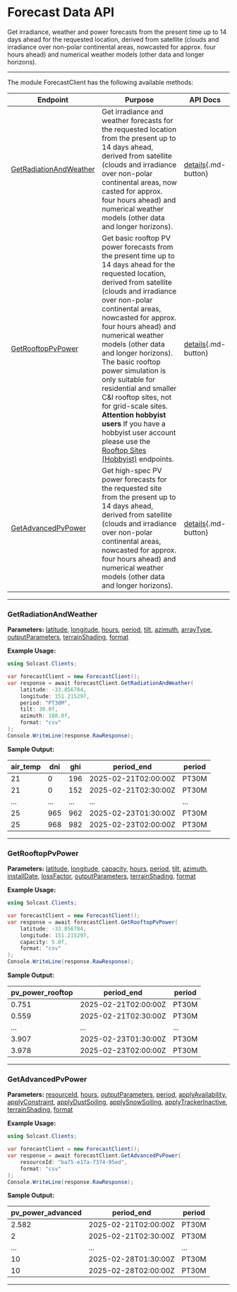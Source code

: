 # Forecast Data API

Get irradiance, weather and power forecasts from the present time up to 14 days ahead for the requested location, derived from satellite (clouds and irradiance over non-polar continental areas, nowcasted for approx. four hours ahead) and numerical weather models (other data and longer horizons).

---


The module ForecastClient has the following available methods:

| Endpoint                  | Purpose                                              | API Docs                                                                                                               |
|---------------------------|------------------------------------------------------|------------------------------------------------------------------------------------------------------------------------|
| [GetRadiationAndWeather](#getradiationandweather) | Get irradiance and weather forecasts for the requested location from the present up to 14 days ahead, derived from satellite (clouds and irradiance over non-polar continental areas, now casted for approx. four hours ahead) and numerical weather models (other data and longer horizons). | [details](https://docs.solcast.com.au/#4e0e8a96-7a12-4654-8407-6bbbb37478b1){.md-button} |
| [GetRooftopPvPower](#getrooftoppvpower) | Get basic rooftop PV power forecasts from the present time up to 14 days ahead for the requested location, derived from satellite (clouds and irradiance over non-polar continental areas, nowcasted for approx. four hours ahead) and numerical weather models (other data and longer horizons).          The basic rooftop power simulation is only suitable for residential and smaller C&I rooftop sites, not for grid-scale sites.          **Attention hobbyist users**          If you have a hobbyist user account please use the [Rooftop Sites (Hobbyist)](https://docs.solcast.com.au/#00577cf8-b43b-4349-b4b5-a5f063916f5a) endpoints. | [details](https://docs.solcast.com.au/#155071c9-3457-47ea-a689-88fa894b0f51){.md-button} |
| [GetAdvancedPvPower](#getadvancedpvpower) | Get high-spec PV power forecasts for the requested site from the present up to 14 days ahead, derived from satellite (clouds and irradiance over non-polar continental areas, nowcasted for approx. four hours ahead) and numerical weather models (other data and longer horizons). | [details](https://docs.solcast.com.au/#c68d40a1-930b-468a-afda-e2c50ae2f6b0){.md-button} |

---

### GetRadiationAndWeather
**Parameters:**
[latitude](https://docs.solcast.com.au/#4e0e8a96-7a12-4654-8407-6bbbb37478b1 "(double?): The latitude of the location you request data for. Must be a decimal number between -90 and 90. (Required)"), [longitude](https://docs.solcast.com.au/#4e0e8a96-7a12-4654-8407-6bbbb37478b1 "(double?): The longitude of the location you request data for. Must be a decimal number between -180 and 180. (Required)"), [hours](https://docs.solcast.com.au/#4e0e8a96-7a12-4654-8407-6bbbb37478b1 "(int?): The number of hours to return in the response. (Optional)"), [period](https://docs.solcast.com.au/#4e0e8a96-7a12-4654-8407-6bbbb37478b1 "(string): Length of the averaging period in ISO 8601 format. (Optional)"), [tilt](https://docs.solcast.com.au/#4e0e8a96-7a12-4654-8407-6bbbb37478b1 "(float?): The angle (degrees) that the PV system is tilted off the horizontal. A tilt of 0 means the system faces directly upwards, and 90 means the system is vertical and facing the horizon. If you don't specify tilt, we use a default tilt angle based on the latitude you specify in your request. Must be between 0 and 90. (Optional)"), [azimuth](https://docs.solcast.com.au/#4e0e8a96-7a12-4654-8407-6bbbb37478b1 "(float?): The azimuth is defined as the angle (degrees) from true north that the PV system is facing. An azimuth of 0 means the system is facing true north. Positive values are anticlockwise, so azimuth is -90 for an east-facing system and 135 for a southwest-facing system. If you don't specify an azimuth, we use a default value of 0 (north facing) in the southern hemisphere and 180 (south-facing) in the northern hemisphere. (Optional)"), [arrayType](https://docs.solcast.com.au/#4e0e8a96-7a12-4654-8407-6bbbb37478b1 "(string): The type of sun-tracking or geometry configuration of your site's modules. (Optional)"), [outputParameters](https://docs.solcast.com.au/#4e0e8a96-7a12-4654-8407-6bbbb37478b1 "(List<string>): The output parameters to include in the response. (Optional)"), [terrainShading](https://docs.solcast.com.au/#4e0e8a96-7a12-4654-8407-6bbbb37478b1 "(bool?): If true, irradiance parameters are modified based on the surrounding terrain from a 90m-horizontal-resolution digital elevation model. The direct component of irradiance is set to zero when the beam from the sun is blocked by the terrain. The diffuse component of irradiance is reduced throughout the day if the sky view at the location is significantly reduced by the surrounding terrain. Global irradiance incorporates both effects. (Optional)"), [format](https://docs.solcast.com.au/#4e0e8a96-7a12-4654-8407-6bbbb37478b1 "(string): Response format (Optional)")

**Example Usage:**
```csharp
using Solcast.Clients;

var forecastClient = new ForecastClient();
var response = await forecastClient.GetRadiationAndWeather(
    latitude: -33.856784,
    longitude: 151.215297,
    period: "PT30M",
    tilt: 30.0f,
    azimuth: 180.0f,
    format: "csv"
);
Console.WriteLine(response.RawResponse);

```
**Sample Output:**

| air_temp | dni | ghi | period_end | period |
| --- | --- | --- | --- | --- |
| 21 | 0 | 196 | 2025-02-21T02:00:00Z | PT30M |
| 21 | 0 | 152 | 2025-02-21T02:30:00Z | PT30M |
| ... | ... | ... | ... | ... |
| 25 | 965 | 962 | 2025-02-23T01:30:00Z | PT30M |
| 25 | 968 | 982 | 2025-02-23T02:00:00Z | PT30M |

---

### GetRooftopPvPower
**Parameters:**
[latitude](https://docs.solcast.com.au/#155071c9-3457-47ea-a689-88fa894b0f51 "(double?): The latitude of the location you request data for. Must be a decimal number between -90 and 90. (Required)"), [longitude](https://docs.solcast.com.au/#155071c9-3457-47ea-a689-88fa894b0f51 "(double?): The longitude of the location you request data for. Must be a decimal number between -180 and 180. (Required)"), [capacity](https://docs.solcast.com.au/#155071c9-3457-47ea-a689-88fa894b0f51 "(float?): The capacity of the inverter (AC) or the modules (DC), whichever is greater, in kilowatts (kW). (Required)"), [hours](https://docs.solcast.com.au/#155071c9-3457-47ea-a689-88fa894b0f51 "(int?): The number of hours to return in the response. (Optional)"), [period](https://docs.solcast.com.au/#155071c9-3457-47ea-a689-88fa894b0f51 "(string): Length of the averaging period in ISO 8601 format. (Optional)"), [tilt](https://docs.solcast.com.au/#155071c9-3457-47ea-a689-88fa894b0f51 "(float?): The angle (degrees) that the PV system is tilted off the horizontal. A tilt of 0 means the system faces directly upwards, and 90 means the system is vertical and facing the horizon. If you don't specify tilt, we use a default tilt angle based on the latitude you specify in your request. Must be between 0 and 90. (Optional)"), [azimuth](https://docs.solcast.com.au/#155071c9-3457-47ea-a689-88fa894b0f51 "(float?): The azimuth is defined as the angle (degrees) from true north that the PV system is facing. An azimuth of 0 means the system is facing true north. Positive values are anticlockwise, so azimuth is -90 for an east-facing system and 135 for a southwest-facing system. If you don't specify an azimuth, we use a default value of 0 (north facing) in the southern hemisphere and 180 (south-facing) in the northern hemisphere. (Optional)"), [installDate](https://docs.solcast.com.au/#155071c9-3457-47ea-a689-88fa894b0f51 "(string): The date (yyyy-MM-dd) of installation of the PV system. We use this to estimate your loss_factor based on the ageing of your system. If you provide us with a loss_factor directly, we will ignore this date. (Optional)"), [lossFactor](https://docs.solcast.com.au/#155071c9-3457-47ea-a689-88fa894b0f51 "(float?): Default is 0.90 A factor to reduce your output forecast from the full capacity based on characteristics of the PV array or inverter. This is effectively the non-temperature loss effects on the nameplate rating of the PV system, including inefficiency and soiling. For a 1kW PV system anything that reduces 1000W/m2 solar radiation from producing 1000W of power output (assuming temperature is 25C). Valid values are between 0 and 1 (i.e. 0.6 equals 60%). If you specify 0.6 your returned power will be a maximum of 60% of AC capacity. (Optional)"), [outputParameters](https://docs.solcast.com.au/#155071c9-3457-47ea-a689-88fa894b0f51 "(List<string>): The output parameters to include in the response. (Optional)"), [terrainShading](https://docs.solcast.com.au/#155071c9-3457-47ea-a689-88fa894b0f51 "(bool?): If true, irradiance parameters are modified based on the surrounding terrain from a 90m-horizontal-resolution digital elevation model. The direct component of irradiance is set to zero when the beam from the sun is blocked by the terrain. The diffuse component of irradiance is reduced throughout the day if the sky view at the location is significantly reduced by the surrounding terrain. Global irradiance incorporates both effects. (Optional)"), [format](https://docs.solcast.com.au/#155071c9-3457-47ea-a689-88fa894b0f51 "(string): Response format (Optional)")

**Example Usage:**
```csharp
using Solcast.Clients;

var forecastClient = new ForecastClient();
var response = await forecastClient.GetRooftopPvPower(
    latitude: -33.856784,
    longitude: 151.215297,
    capacity: 5.0f,
    format: "csv"
);
Console.WriteLine(response.RawResponse);

```
**Sample Output:**

| pv_power_rooftop | period_end | period |
| --- | --- | --- |
| 0.751 | 2025-02-21T02:00:00Z | PT30M |
| 0.559 | 2025-02-21T02:30:00Z | PT30M |
| ... | ... | ... |
| 3.907 | 2025-02-23T01:30:00Z | PT30M |
| 3.978 | 2025-02-23T02:00:00Z | PT30M |

---

### GetAdvancedPvPower
**Parameters:**
[resourceId](https://docs.solcast.com.au/#c68d40a1-930b-468a-afda-e2c50ae2f6b0 "(string): The resource id of the resource. (Required)"), [hours](https://docs.solcast.com.au/#c68d40a1-930b-468a-afda-e2c50ae2f6b0 "(int?): The number of hours to return in the response. (Optional)"), [outputParameters](https://docs.solcast.com.au/#c68d40a1-930b-468a-afda-e2c50ae2f6b0 "(List<string>): The output parameters to include in the response. (Optional)"), [period](https://docs.solcast.com.au/#c68d40a1-930b-468a-afda-e2c50ae2f6b0 "(string): Length of the averaging period in ISO 8601 format. (Optional)"), [applyAvailability](https://docs.solcast.com.au/#c68d40a1-930b-468a-afda-e2c50ae2f6b0 "(double?): Percentage of the site’s total AC (inverter) capacity that is currently generating or expected to be generating during the forecast request period. E.g. if you specify a 50% availability, your returned power will be half of what it otherwise would be. (Optional)"), [applyConstraint](https://docs.solcast.com.au/#c68d40a1-930b-468a-afda-e2c50ae2f6b0 "(double?): Constraint on site’s total AC production, applied as a cap in the same way as the metadata parameter Site Export Limit. This will constrain all Solcast power values to be no higher than the apply_constraint value you specify. If you need an unconstrained forecast, you should not use this parameter. (Optional)"), [applyDustSoiling](https://docs.solcast.com.au/#c68d40a1-930b-468a-afda-e2c50ae2f6b0 "(double?): A user-override for dust_soiling_average. If you specify this parameter in your API call, we will replace the site's annual or monthly average dust soiling values with the value you specify in your API call.E.g. if you specify a 0.7 dust soiling, your returned power will be reduced by 70%. (Optional)"), [applySnowSoiling](https://docs.solcast.com.au/#c68d40a1-930b-468a-afda-e2c50ae2f6b0 "(double?): A user-override for Solcast’s dynamic snow soiling, which is based on global snow cover and weather forecast data, and changes from hour to hour. If you specify this parameter in your API call (e.g. if snow clearing has just been performed), we will replace the Solcast dynamic hour to hour value with the single value you specify. E.g. if you specify a 0.7 snow soiling, your returned power will be reduced by 70%. (Optional)"), [applyTrackerInactive](https://docs.solcast.com.au/#c68d40a1-930b-468a-afda-e2c50ae2f6b0 "(bool?): Indicating if trackers are inactive. If True, panels are assumed all facing up (i.e. zero rotation). Only has effect if your site has a tracking_type that is not “fixed”. (Optional)"), [terrainShading](https://docs.solcast.com.au/#c68d40a1-930b-468a-afda-e2c50ae2f6b0 "(bool?): If true, irradiance parameters are modified based on the surrounding terrain from a 90m-horizontal-resolution digital elevation model. The direct component of irradiance is set to zero when the beam from the sun is blocked by the terrain. The diffuse component of irradiance is reduced throughout the day if the sky view at the location is significantly reduced by the surrounding terrain. Global irradiance incorporates both effects. (Optional)"), [format](https://docs.solcast.com.au/#c68d40a1-930b-468a-afda-e2c50ae2f6b0 "(string): Response format (Optional)")

**Example Usage:**
```csharp
using Solcast.Clients;

var forecastClient = new ForecastClient();
var response = await forecastClient.GetAdvancedPvPower(
    resourceId: "ba75-e17a-7374-95ed",
    format: "csv"
);
Console.WriteLine(response.RawResponse);

```
**Sample Output:**

| pv_power_advanced | period_end | period |
| --- | --- | --- |
| 2.582 | 2025-02-21T02:00:00Z | PT30M |
| 2 | 2025-02-21T02:30:00Z | PT30M |
| ... | ... | ... |
| 10 | 2025-02-28T01:30:00Z | PT30M |
| 10 | 2025-02-28T02:00:00Z | PT30M |

---
